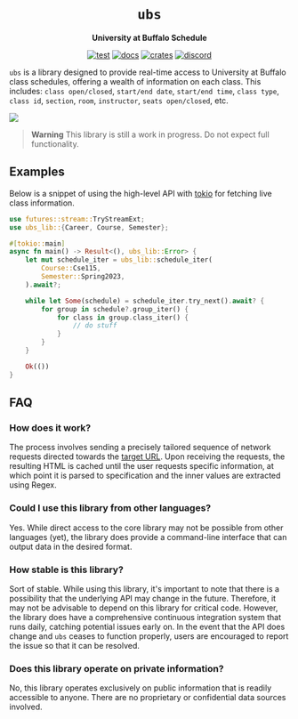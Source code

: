 <div align="center">
  <h1><code>ubs</code></h1>
  <p><strong>University at Buffalo Schedule</strong></p>
  <p>
    <a href="https://github.com/ok-nick/ubs/actions?query=workflow"><img src="https://github.com/ok-nick/ubs/workflows/test/badge.svg" alt="test" /></a>
    <a href="https://docs.rs/ubs/latest/ubs/"><img src="https://img.shields.io/readthedocs/ubs" alt="docs" /></a>
    <a href="https://crates.io/crates/ubs"><img src="https://img.shields.io/crates/v/ubs" alt="crates" /></a>
    <a href="https://discord.gg/w9Bc6xH7uC"><img src="https://img.shields.io/discord/834969350061424660?label=discord" alt="discord" /></a>
  </p>
</div>

`ubs` is a library designed to provide real-time access to University at Buffalo class schedules, offering a wealth of information on each class. This includes: `class open/closed`, `start/end date`, `start/end time`, `class type`, `class id`, `section`, `room`, `instructor`, `seats open/closed`, etc.

<img src="https://user-images.githubusercontent.com/25470747/258559272-32e79831-eda7-41b5-aba5-87c3d8fc363f.gif">

> **Warning**
> This library is still a work in progress. Do not expect full functionality.

## Examples
Below is a snippet of using the high-level API with [tokio](https://github.com/tokio-rs/tokio) for fetching live class information.
```rust
use futures::stream::TryStreamExt;
use ubs_lib::{Career, Course, Semester};

#[tokio::main]
async fn main() -> Result<(), ubs_lib::Error> {
    let mut schedule_iter = ubs_lib::schedule_iter(
        Course::Cse115,
        Semester::Spring2023,
    ).await?;

    while let Some(schedule) = schedule_iter.try_next().await? {
        for group in schedule?.group_iter() {
            for class in group.class_iter() {
                // do stuff
            }
        }
    }

    Ok(())
}
```

## FAQ

### How does it work?
The process involves sending a precisely tailored sequence of network requests directed towards the [target URL](https://www.pub.hub.buffalo.edu/). Upon receiving the requests, the resulting HTML is cached until the user requests specific information, at which point it is parsed to specification and the inner values are extracted using Regex.

### Could I use this library from other languages?
Yes. While direct access to the core library may not be possible from other languages (yet), the library does provide a command-line interface that can output data in the desired format.

### How stable is this library?
Sort of stable. While using this library, it's important to note that there is a possibility that the underlying API may change in the future. Therefore, it may not be advisable to depend on this library for critical code. However, the library does have a comprehensive continuous integration system that runs daily, catching potential issues early on. In the event that the API does change and `ubs` ceases to function properly, users are encouraged to report the issue so that it can be resolved.

### Does this library operate on private information?
No, this library operates exclusively on public information that is readily accessible to anyone. There are no proprietary or confidential data sources involved.
